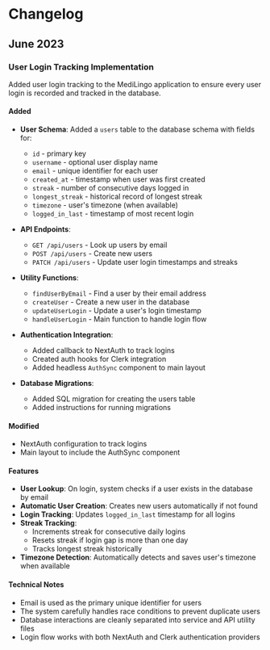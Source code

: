 # Changelog

## June 2023

### User Login Tracking Implementation

Added user login tracking to the MediLingo application to ensure every user login is recorded and tracked in the database.

#### Added

- **User Schema**: Added a `users` table to the database schema with fields for:
  - `id` - primary key
  - `username` - optional user display name
  - `email` - unique identifier for each user
  - `created_at` - timestamp when user was first created
  - `streak` - number of consecutive days logged in
  - `longest_streak` - historical record of longest streak
  - `timezone` - user's timezone (when available)
  - `logged_in_last` - timestamp of most recent login

- **API Endpoints**:
  - `GET /api/users` - Look up users by email
  - `POST /api/users` - Create new users
  - `PATCH /api/users` - Update user login timestamps and streaks

- **Utility Functions**:
  - `findUserByEmail` - Find a user by their email address
  - `createUser` - Create a new user in the database
  - `updateUserLogin` - Update a user's login timestamp
  - `handleUserLogin` - Main function to handle login flow

- **Authentication Integration**:
  - Added callback to NextAuth to track logins
  - Created auth hooks for Clerk integration
  - Added headless `AuthSync` component to main layout

- **Database Migrations**:
  - Added SQL migration for creating the users table
  - Added instructions for running migrations

#### Modified

- NextAuth configuration to track logins
- Main layout to include the AuthSync component

#### Features

- **User Lookup**: On login, system checks if a user exists in the database by email
- **Automatic User Creation**: Creates new users automatically if not found 
- **Login Tracking**: Updates `logged_in_last` timestamp for all logins
- **Streak Tracking**: 
  - Increments streak for consecutive daily logins
  - Resets streak if login gap is more than one day
  - Tracks longest streak historically
- **Timezone Detection**: Automatically detects and saves user's timezone when available

#### Technical Notes

- Email is used as the primary unique identifier for users
- The system carefully handles race conditions to prevent duplicate users
- Database interactions are cleanly separated into service and API utility files
- Login flow works with both NextAuth and Clerk authentication providers 